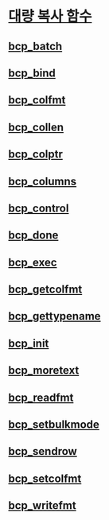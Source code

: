 # [대량 복사 함수](sql-server-driver-extensions-bulk-copy-functions.md)
## [bcp_batch](bcp-batch.md)
## [bcp_bind](bcp-bind.md)
## [bcp_colfmt](bcp-colfmt.md)
## [bcp_collen](bcp-collen.md)
## [bcp_colptr](bcp-colptr.md)
## [bcp_columns](bcp-columns.md)
## [bcp_control](bcp-control.md)
## [bcp_done](bcp-done.md)
## [bcp_exec](bcp-exec.md)
## [bcp_getcolfmt](bcp-getcolfmt.md)
## [bcp_gettypename](bcp-gettypename.md)
## [bcp_init](bcp-init.md)
## [bcp_moretext](bcp-moretext.md)
## [bcp_readfmt](bcp-readfmt.md)
## [bcp_setbulkmode](bcp-setbulkmode.md)
## [bcp_sendrow](bcp-sendrow.md)
## [bcp_setcolfmt](bcp-setcolfmt.md)
## [bcp_writefmt](bcp-writefmt.md)
